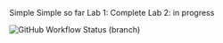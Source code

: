 Simple Simple so far
Lab 1: Complete
Lab 2: in progress

![GitHub Workflow Status (branch)](https://img.shields.io/github/actions/workflow/status/MutantAc/sem/main.yml?branch=master)

